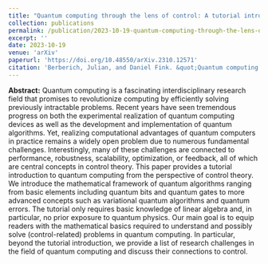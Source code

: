 ```yaml
---
title: "Quantum computing through the lens of control: A tutorial introduction"
collection: publications
permalink: /publication/2023-10-19-quantum-computing-through-the-lens-of-control
excerpt: ''
date: 2023-10-19
venue: 'arXiv'
paperurl: 'https://doi.org/10.48550/arXiv.2310.12571'
citation: 'Berberich, Julian, and Daniel Fink. &quot;Quantum computing through the lens of control: A tutorial introduction.&quot; preprint, 2023. DOI:'
---
```

**Abstract:** Quantum computing is a fascinating interdisciplinary research field that promises to revolutionize computing by efficiently solving previously intractable problems. Recent years have seen tremendous progress on both the experimental realization of quantum computing devices as well as the development and implementation of quantum algorithms. Yet, realizing computational advantages of quantum computers in practice remains a widely open problem due to numerous fundamental challenges. Interestingly, many of these challenges are connected to performance, robustness, scalability, optimization, or feedback, all of which are central concepts in control theory. This paper provides a tutorial introduction to quantum computing from the perspective of control theory. We introduce the mathematical framework of quantum algorithms ranging from basic elements including quantum bits and quantum gates to more advanced concepts such as variational quantum algorithms and quantum errors. The tutorial only requires basic knowledge of linear algebra and, in particular, no prior exposure to quantum physics. Our main goal is to equip readers with the mathematical basics required to understand and possibly solve (control-related) problems in quantum computing. In particular, beyond the tutorial introduction, we provide a list of research challenges in the field of quantum computing and discuss their connections to control.